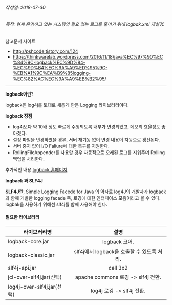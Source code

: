 ###### 작성일: 2018-07-30  
###### 목적: 현재 운영하고 있는 시스템의 필요 없는 로그를 줄이기 위해 logbak.xml 재설정. 

참고문서 사이트 
* <http://pshcode.tistory.com/124>
* <https://thinkwarelab.wordpress.com/2016/11/18/java%EC%97%90%EC%84%9C-logback%EC%9D%84-%EC%9D%B4%EC%9A%A9%ED%95%9C-%EB%A1%9C%EA%B9%85logging-%EC%82%AC%EC%9A%A9%EB%B2%95/>
--------------------- 
**logback이란**?

logback은 log4j를 토대로 새롭게 만든 Logging 라이브러리이다. 

**logback 장점**
* log4j보다 약 10배 정도 빠르게 수행되도록 내부가 변경되었고, 메모리 효율성도 좋아졌다. 
* 설정 파일을 변경하였을 경우, 서버 재기동 없이 변경 내용이 자동으로 갱신된다. 
* 서버 중지 없이 I/O Faliure에 대한 복구를 지원한다. 
* RollingFileAppender를 사용할 경우 자동적으로 오래된 로그를 지워주며 Rolling 백업을 처리한다. 

추가적인 내용 [logback 홈페이지](http://logback.qos.ch/reasonsToSwitch.html)

**logback 과 SLF4J** 

**SLF4J**란, Simple Logging Facede for Java 의 약자로 log4J의 개발자가 logback과 함께 개발한 logging facade 즉, 로깅에 대한 인터페이스 
모음이라고 볼 수 있다. logbak을 사용하기 위해선 slf4j를 함께 사용해야 한다.

#### **필요한 라이브러리** 
|  <center>라이브러리명</center> |  <center>설명</center> | 
|:--------|:--------:|
|logback-core.jar | <center>logback 코어. </center> |
|logback-classic.jar | <center>slf4j에서 logback을 호출할 수 있도록 처리. </center> |
|slf4j-api.jar | <center>cell 3x2 </center> |
|jcl-over-slf4j.jar(선택) | <center>apache commons 로깅 -> slf4j 전환.</center> |
|log4j-over-slf4j.jar(선택) | <center>log4j 로깅 -> slf4j 전환. </center> |

